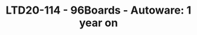 ---
categories:
- ltd20
description: '<strong>To join this session live please go to:</strong><br><ul><li>YouTube:
  <a data-saferedirecturl="https://www.google.com/url?q=https://youtu.be/PFQdsAoxQjo&source=gmail&ust=1584481372166000&usg=AFQjCNEaHD7pbM7zG_P6qVfLUp1t25kjHQ"
  href="https://youtu.be/PFQdsAoxQjo" target="_blank">https://youtu.be/PFQdsAoxQjo</a></li><li>Zoom:
  <a data-saferedirecturl="https://www.google.com/url?q=https://zoom.us/j/979251096?pwd%3Dd1VOZVF3TDVGaW1BYXVNeUl3WDk5QT09&source=gmail&ust=1584481372167000&usg=AFQjCNEbwp1MgK5ehMTqiYrSaWesNvUPgw"
  href="https://zoom.us/j/979251096?pwd=d1VOZVF3TDVGaW1BYXVNeUl3WDk5QT09" target="_blank">https://zoom.us/j/979251096?pwd=d1VOZVF3TDVGaW1BYXVNeUl3WDk5QT09</a></li></ul>Description:<br>Overview
  of 96Boards progress since BKK19 on Autoware matters'
image:
  featured: 'true'
  path: /assets/images/featured-images/san19/LTD20-114.png
session_id: LTD20-114
session_room: Track 1 [Tuesday]
session_slot:
  end_time: '2020-03-24 13:25:00'
  start_time: '2020-03-24 13:00:00'
session_speakers:
- speaker_bio: 'Autonomous systems engineer with experience working in different domains:
    air, underwater and ground based platforms. Past experience involves working at
    Ixion Industry & Aerospace, a highly innovative SME in Spain, Airbus Defence and
    Space, in Stevenage, and most recently at Transport Systems Catapult, based in
    Milton Keynes.'
  speaker_company: Linaro
  speaker_image: /assets/images/speakers/san19/servando-german-serrano.jpg
  speaker_location: ''
  speaker_name: Servando German Serrano
  speaker_position: Software Engineer
  speaker_url: ''
  speaker_username: servando.german.serrano
session_track: 96Boards
tag: session
tags: 96Boards
title: 'LTD20-114 - 96Boards - Autoware: 1 year on'
---